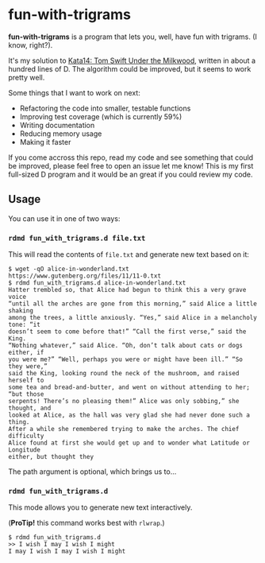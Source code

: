 # fun-with-trigrams

**fun-with-trigrams** is a program that lets you, well, have fun with trigrams.
(I know, right?).

It's my solution to [Kata14: Tom Swift Under the Milkwood][0],
written in about a hundred lines of D. The algorithm could be improved, but it
seems to work pretty well.

Some things that I want to work on next:

- Refactoring the code into smaller, testable functions
- Improving test coverage (which is currently 59%)
- Writing documentation
- Reducing memory usage
- Making it faster

If you come accross this repo, read my code and see something that could be
improved, please feel free to open an issue let me know! This is my first
full-sized D program and it would be an great if you could review my code.

## Usage

You can use it in one of two ways:

### `rdmd fun_with_trigrams.d file.txt`

This will read the contents of `file.txt` and generate new text based on it:

```
$ wget -qO alice-in-wonderland.txt https://www.gutenberg.org/files/11/11-0.txt
$ rdmd fun_with_trigrams.d alice-in-wonderland.txt
Hatter trembled so, that Alice had begun to think this a very grave voice
“until all the arches are gone from this morning,” said Alice a little shaking
among the trees, a little anxiously. “Yes,” said Alice in a melancholy tone: “it
doesn’t seem to come before that!” “Call the first verse,” said the King.
“Nothing whatever,” said Alice. “Oh, don’t talk about cats or dogs either, if
you were me?” “Well, perhaps you were or might have been ill.” “So they were,”
said the King, looking round the neck of the mushroom, and raised herself to
some tea and bread-and-butter, and went on without attending to her; “but those
serpents! There’s no pleasing them!” Alice was only sobbing,” she thought, and
looked at Alice, as the hall was very glad she had never done such a thing.
After a while she remembered trying to make the arches. The chief difficulty
Alice found at first she would get up and to wonder what Latitude or Longitude
either, but thought they
```

The path argument is optional, which brings us to…

### `rdmd fun_with_trigrams.d`

This mode allows you to generate new text interactively.

(**ProTip!** this command works best with `rlwrap`.)

```
$ rdmd fun_with_trigrams.d
>> I wish I may I wish I might
I may I wish I may I wish I might
```

[0]: http://codekata.com/kata/kata14-tom-swift-under-the-milkwood/
